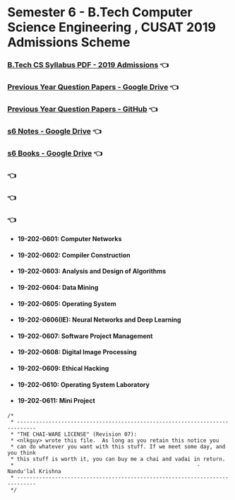 # Semester 6 - B.Tech Computer Science Engineering , CUSAT 2019 Admissions Scheme

### [B.Tech CS Syllabus PDF - 2019 Admissions](https://soe.cusat.ac.in/files/syllabus/files/CS-%20SCHEME_2019-NEW-21-3-2021.pdf) :point_left:
### [Previous Year Question Papers - Google Drive](https://drive.google.com/drive/folders/103fI6Az8VFlzECuTYBniOk0BhzDehyD5) :point_left:
### [Previous Year Question Papers - GitHub](/pyq/) :point_left:

### [s6 Notes - Google Drive]() :point_left:
### [s6 Books - Google Drive]() :point_left:
### []() :point_left:
### []() :point_left:
### []() :point_left:


- #### 19-202-0601: Computer Networks
- #### 19-202-0602: Compiler Construction
- #### 19-202-0603: Analysis and Design of Algorithms
- #### 19-202-0604: Data Mining
- #### 19-202-0605: Operating System
- #### 19-202-0606(IE): Neural Networks and Deep Learning
- #### 19-202-0607: Software Project Management
- #### 19-202-0608: Digital Image Processing
- #### 19-202-0609: Ethical Hacking
- #### 19-202-0610: Operating System Laboratory
- #### 19-202-0611: Mini Project



```
/*
 * ----------------------------------------------------------------------------
 * "THE CHAI-WARE LICENSE" (Revision 07):
 * <nlkguy> wrote this file.  As long as you retain this notice you
 * can do whatever you want with this stuff. If we meet some day, and you think
 * this stuff is worth it, you can buy me a chai and vadai in return.
 *                                                          - Nandu'lal Krishna
 * ----------------------------------------------------------------------------
 */
```

<!---

### todo do do do-do,
#### todo do do-do do-do,
##### todo do do do-do,
###### todo do do-do do-do

 https://www.youtube.com/watch?v=swloMVFALXw
-->